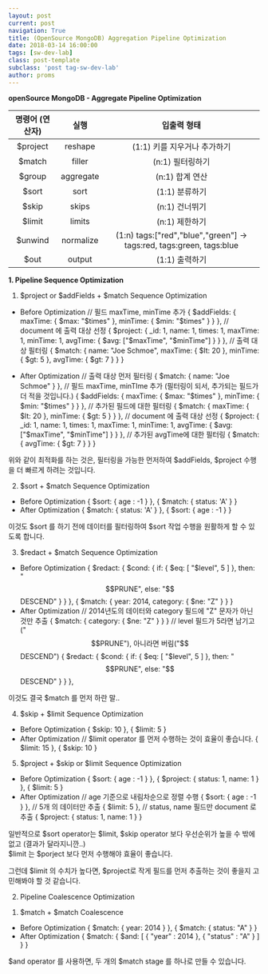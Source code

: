 ```yaml
---
layout: post
current: post
navigation: True
title: (OpenSource MongoDB) Aggregation Pipeline Optimization
date: 2018-03-14 16:00:00
tags: [sw-dev-lab]
class: post-template
subclass: 'post tag-sw-dev-lab'
author: proms
---
```


**openSource MongoDB - Aggregate Pipeline Optimization**

| 명령어 (연산자) | 실행 | 입출력 형태 |
|:-------:|:-------:|:------:|
| $project | reshape | (1:1) 키를 지우거나 추가하기 |
| $match | filler | (n:1) 필터링하기 |
| $group | aggregate | (n:1) 합계 연산 |
| $sort | sort | (1:1) 분류하기 |
| $skip | skips | (n:1) 건너뛰기 |
| $limit | limits | (n:1) 제한하기 |
| $unwind | normalize | (1:n) tags:["red","blue","green"] -> tags:red, tags:green, tags:blue |
| $out | output | (1:1) 출력하기 |

**1. Pipeline Sequence Optimization**

1) $project or $addFields + $match Sequence Optimization

- Before Optimization
// 필드 maxTime, minTime 추가
{ $addFields: {
    maxTime: { $max: "$times" },
    minTime: { $min: "$times" }
} },
// document 에 출력 대상 선정
{ $project: {
    _id: 1, name: 1, times: 1, maxTime: 1, minTime: 1,
    avgTime: { $avg: ["$maxTime", "$minTime"] }
} },
// 출력 대상 필터링
{ $match: {
    name: "Joe Schmoe",
    maxTime: { $lt: 20 },
    minTime: { $gt: 5 },
    avgTime: { $gt: 7 }
} }

- After Optimization
// 출력 대상 먼저 필터링
{ $match: { name: "Joe Schmoe" } },
// 필드 maxTime, minTIme 추가 (필터링이 되서, 추가되는 필드가 더 적을 것입니다.)
{ $addFields: {
    maxTime: { $max: "$times" },
    minTime: { $min: "$times" }
} },
// 추가된 필드에 대한 필터링
{ $match: { maxTime: { $lt: 20 }, minTime: { $gt: 5 } } },
// document 에 출력 대상 선정
{ $project: {
    _id: 1, name: 1, times: 1, maxTime: 1, minTime: 1,
    avgTime: { $avg: ["$maxTime", "$minTime"] }
} },
// 추가된 avgTime에 대한 필터링
{ $match: { avgTime: { $gt: 7 } } }

위와 같이 최적화를 하는 것은, 필터링을 가능한 먼저하여 $addFields, $project 수행을 더 빠르게 하려는 것입니다.

2) $sort + $match Sequence Optimization  
- Before Optimization
{ $sort: { age : -1 } },
{ $match: { status: 'A' } }
- After Optimization
{ $match: { status: 'A' } },
{ $sort: { age : -1 } }

이것도 $sort 를 하기 전에 데이터를 필터링하여 $sort 작업 수행을 원활하게 할 수 있도록 합니다.

3) $redact + $match Sequence Optimization
- Before Optimization
{ $redact: { $cond: { if: { $eq: [ "$level", 5 ] }, then: "$$PRUNE", else: "$$DESCEND" } } },
{ $match: { year: 2014, category: { $ne: "Z" } } }
- After Optimization
// 2014년도의 데이터와 category 필드에 "Z" 문자가 아닌 것만 추출
{ $match: { category: { $ne: "Z" } } }
// level 필드가 5라면 남기고("$$PRUNE"), 아니라면 버림("$$DESCEND")
{ $redact: { $cond: { if: { $eq: [ "$level", 5 ] }, then: "$$PRUNE", else: "$$DESCEND" } } },

이것도 결국 $match 를 먼저 하란 말..

4) $skip + $limit Sequence Optimization
- Before Optimization
{ $skip: 10 },
{ $limit: 5 }
- After Optimization
// $limit operator 를 먼저 수행하는 것이 효율이 좋습니다.
{ $limit: 15 },
{ $skip: 10 }

5) $project + $skip or $limit Sequence Optimization
- Before Optimization
{ $sort: { age : -1 } },
{ $project: { status: 1, name: 1 } },
{ $limit: 5 }
- After Optimization
// age 기준으로 내림차순으로 정렬 수행
{ $sort: { age : -1 } },
// 5개 의 데이터만 추출
{ $limit: 5 },
// status, name 필드만 document 로 추출
{ $project: { status: 1, name: 1 } }

일반적으로 $sort operator는 $limit, $skip operator 보다 우선순위가 높을 수 밖에 없고 (결과가 달라지니깐..)  
$limit 는 $porject 보다 먼저 수행해야 효율이 좋습니다.

그런데 $limit 의 수치가 높다면, $project로 작게 필드를 먼저 추출하는 것이 좋을지 고민해봐야 할 것 같습니다.

2. Pipeline Coalescence Optimization

1) $match + $match Coalescence
- Before Optimization
{ $match: { year: 2014 } },
{ $match: { status: "A" } }
- After Optimization
{ $match: { $and: [ { "year" : 2014 }, { "status" : "A" } ] } }

$and operator 를 사용하면, 두 개의 $match stage 를 하나로 만들 수 있습니다.